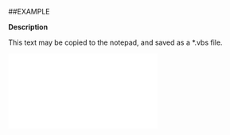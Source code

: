 

##EXAMPLE

**Description**

This text may be copied to the notepad, and saved as a *.vbs file.

![](../../Examples/vbs/ClientScript.OnSelectionInterestTaskClicked.vbs.txt)





